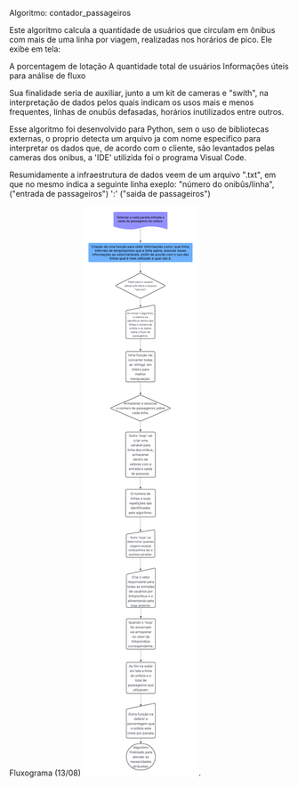 Algoritmo: contador_passageiros

Este algoritmo calcula a quantidade de usuários que circulam em ônibus com mais de uma linha por viagem, realizadas nos horários de pico. Ele exibe em tela:

A porcentagem de lotação
A quantidade total de usuários
Informações úteis para análise de fluxo

Sua finalidade seria de auxiliar, junto a um kit de cameras e "swith", na interpretação de dados pelos quais indicam os usos mais e menos frequentes, linhas de onubûs defasadas, horários inutilizados entre outros. 

Esse algoritmo foi desenvolvido para Python, sem o uso de bibliotecas externas, o proprio detecta um arquivo ja com nome especifico para interpretar os dados que, de acordo com o cliente, são levantados pelas cameras dos onibus, a 'IDE' utilizida foi o programa Visual Code.

Resumidamente a infraestrutura de dados veem de um arquivo ".txt", em que no mesmo indica a seguinte linha exeplo: "número do onibûs/linha",("entrada de passageiros") ':' ("saida de passageiros")  

Fluxograma (13/08)
![Alt text](https://github.com/Vitor-ALucn/contador_passageiros/blob/main/Contador%20de%20Passageiros.png).
